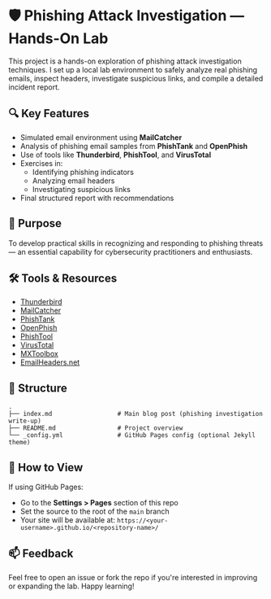 # 🛡️ Phishing Attack Investigation — Hands-On Lab

This project is a hands-on exploration of phishing attack investigation techniques. I set up a local lab environment to safely analyze real phishing emails, inspect headers, investigate suspicious links, and compile a detailed incident report.

## 🔍 Key Features

- Simulated email environment using **MailCatcher**
- Analysis of phishing email samples from **PhishTank** and **OpenPhish**
- Use of tools like **Thunderbird**, **PhishTool**, and **VirusTotal**
- Exercises in:
  - Identifying phishing indicators
  - Analyzing email headers
  - Investigating suspicious links
- Final structured report with recommendations

## 🧠 Purpose

To develop practical skills in recognizing and responding to phishing threats — an essential capability for cybersecurity practitioners and enthusiasts.

## 🛠️ Tools & Resources

- [Thunderbird](https://www.thunderbird.net/)
- [MailCatcher](https://mailcatcher.me/)
- [PhishTank](https://www.phishtank.com/)
- [OpenPhish](https://openphish.com/)
- [PhishTool](https://phishtool.com/)
- [VirusTotal](https://www.virustotal.com/)
- [MXToolbox](https://mxtoolbox.com/)
- [EmailHeaders.net](https://emailheaders.net/)

## 📂 Structure

```
.
├── index.md                  # Main blog post (phishing investigation write-up)
├── README.md                 # Project overview
└── _config.yml               # GitHub Pages config (optional Jekyll theme)
```

## 🚀 How to View

If using GitHub Pages:
- Go to the **Settings > Pages** section of this repo
- Set the source to the root of the `main` branch
- Your site will be available at:
  `https://<your-username>.github.io/<repository-name>/`

## 📫 Feedback

Feel free to open an issue or fork the repo if you're interested in improving or expanding the lab. Happy learning!

